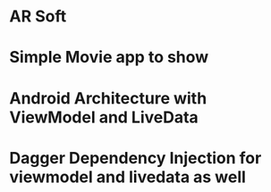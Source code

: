 # AR Soft
# Simple Movie app to show
# Android Architecture with ViewModel and LiveData
# Dagger Dependency Injection for viewmodel and livedata as well
